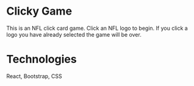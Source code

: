 # Clicky Game
This is an NFL click card game. Click an NFL logo to begin. If you click a logo you have already selected the game will be over.

# Technologies
React, Bootstrap, CSS